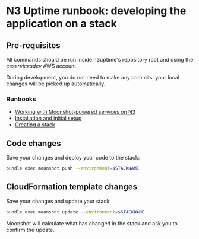 # N3 Uptime runbook: developing the application on a stack

## Pre-requisites

All commands should be run inside n3uptime's repository root and using the *csservicesdev* AWS account.

During development, you do not need to make any commits: your local changes will be picked up automatically.

### Runbooks

* [Working with Moonshot-powered services on N3](https://confluence.acquia.com/display/AN/Working+with+Moonshot-powered+services+on+N3)
* [Installation and initial setup](./installing.md)
* [Creating a stack](./creating.md)

## Code changes

Save your changes and deploy your code to the stack:

```sh
bundle exec moonshot push --environment=$STACKNAME
```

## CloudFormation template changes

Save your changes and update your stack:

```sh
bundle exec moonshot update --environment=$STACKNAME
```

Moonshot will calculate what has changed in the stack and ask you to confirm the update.
